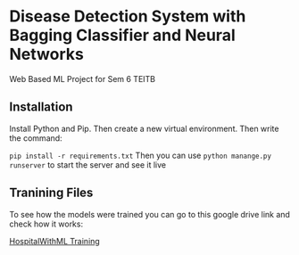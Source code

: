 # Disease Detection System with Bagging Classifier and Neural Networks

Web Based ML Project for Sem 6 TEITB

## Installation

Install Python and Pip. Then create a new virtual environment. Then write the command:

```pip install -r requirements.txt```
Then you can use ```python manange.py runserver``` to start the server and see it live

## Tranining Files

To see how the models were trained you can go to this google drive link and check how it works:

[HospitalWithML Training](https://drive.google.com/drive/folders/1kHs_wMvp4dw008uy5LuNMuq5nUdD6abU?usp=sharing)
